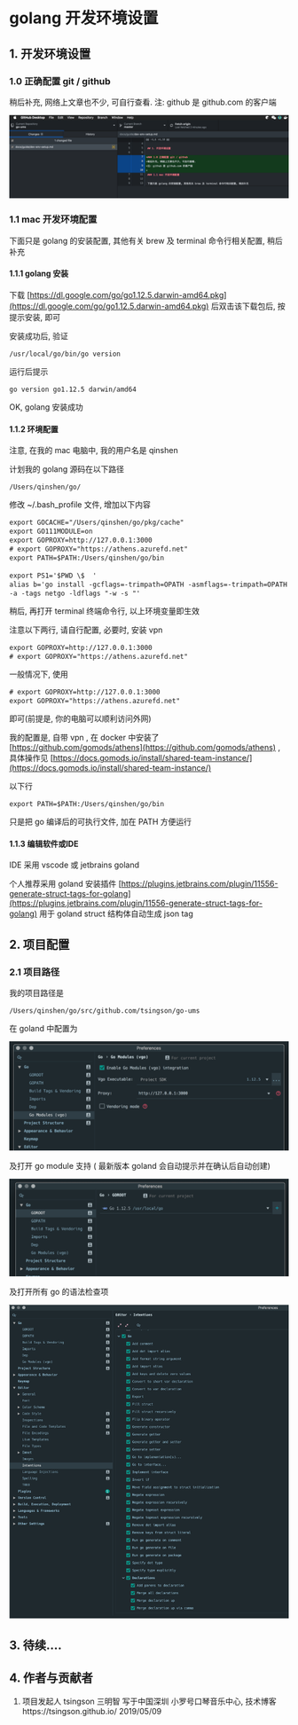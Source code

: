 # golang 开发环境设置



## 1. 开发环境设置

### 1.0 正确配置 git / github 
稍后补充, 网络上文章也不少, 可自行查看.
注: github 是 github.com 的客户端

![github-client](assets/github-client.png)

### 1.1 mac 开发环境配置

下面只是 golang 的安装配置, 其他有关 brew 及 terminal 命令行相关配置, 稍后补充

#### 1.1.1 golang 安装

下载 [https://dl.google.com/go/go1.12.5.darwin-amd64.pkg](https://dl.google.com/go/go1.12.5.darwin-amd64.pkg) 后双击该下载包后, 按提示安装, 即可

安装成功后, 验证

```
/usr/local/go/bin/go version
```

运行后提示

```
go version go1.12.5 darwin/amd64
```

OK, golang 安装成功







#### 1.1.2 环境配置

注意, 在我的 mac 电脑中, 我的用户名是 qinshen 

计划我的 golang 源码在以下路径

```
/Users/qinshen/go/
```

修改 ~/.bash_profile 文件, 增加以下内容

```
export GOCACHE="/Users/qinshen/go/pkg/cache"
export GO111MODULE=on
export GOPROXY=http://127.0.0.1:3000
# export GOPROXY="https://athens.azurefd.net"
export PATH=$PATH:/Users/qinshen/go/bin

export PS1='$PWD \$  '
alias b='go install -gcflags=-trimpath=OPATH -asmflags=-trimpath=OPATH -a -tags netgo -ldflags "-w -s "'
```

稍后, 再打开 terminal 终端命令行, 以上环境变量即生效



注意以下两行, 请自行配置, 必要时, 安装 vpn 

```
export GOPROXY=http://127.0.0.1:3000
# export GOPROXY="https://athens.azurefd.net"
```

一般情况下, 使用

```
# export GOPROXY=http://127.0.0.1:3000
export GOPROXY="https://athens.azurefd.net"
```

即可(前提是, 你的电脑可以顺利访问外网)



我的配置是, 自带 vpn , 在 docker 中安装了 [https://github.com/gomods/athens](https://github.com/gomods/athens) , 具体操作见 [https://docs.gomods.io/install/shared-team-instance/](https://docs.gomods.io/install/shared-team-instance/)



以下行

```
export PATH=$PATH:/Users/qinshen/go/bin
```

只是把 go 编译后的可执行文件, 加在 PATH 方便运行



#### 1.1.3 编辑软件或IDE

IDE 采用 vscode 或 jetbrains goland 

个人推荐采用 goland 
安装插件 [https://plugins.jetbrains.com/plugin/11556-generate-struct-tags-for-golang](https://plugins.jetbrains.com/plugin/11556-generate-struct-tags-for-golang) 用于 goland struct 结构体自动生成 json tag 



## 2. 项目配置
### 2.1 项目路径
我的项目路径是
```
/Users/qinshen/go/src/github.com/tsingson/go-ums
```

在 goland 中配置为

![goland-setting-01](assets/goland-setting-01.png)



及打开 go module 支持 ( 最新版本 goland 会自动提示并在确认后自动创建)

 ![goland-setting-02](assets/goland-setting-02-7406145.png)


 及打开所有 go 的语法检查项

 ![goland-setting-03](assets/goland-setting-03.png)



## 3. 待续....

## 4. 作者与贡献者

1. 项目发起人 tsingson 三明智 写于中国深圳 小罗号口琴音乐中心,  技术博客https://tsingson.github.io/ 2019/05/09
